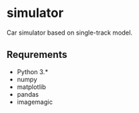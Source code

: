 # simulator
Car simulator based on single-track model.

## Requrements
- Python 3.*
- numpy
- matplotlib
- pandas
- imagemagic